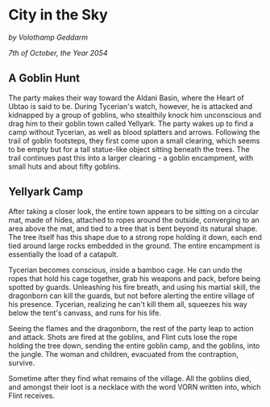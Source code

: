 # City in the Sky

*by Volothamp Geddarm*

*7th of October, the Year 2054*

## A Goblin Hunt
The party makes their way toward the Aldani Basin, where the Heart of Ubtao is said to be. During Tycerian's watch, however, he is attacked and kidnapped by a group of goblins, who stealthily knock him unconscious and drag him to their goblin town called Yellyark. The party wakes up to find a camp without Tycerian, as well as blood splatters and arrows. Following the trail of goblin footsteps, they first come upon a small clearing, which seems to be empty but for a tall statue-like object sitting beneath the trees. The trail continues past this into a larger clearing - a goblin encampment, with small huts and about fifty goblins. 

## Yellyark Camp
After taking a closer look, the entire town appears to be sitting on a circular mat, made of hides, attached to ropes around the outside, converging to an area above the mat, and tied to a tree that is bent beyond its natural shape. The tree itself has this shape due to a strong rope holding it down, each end tied around large rocks embedded in the ground. The entire encampment is essentially the load of a catapult. 

Tycerian becomes conscious, inside a bamboo cage. He can undo the ropes that hold his cage together, grab his weapons and pack, before being spotted by guards. Unleashing his fire breath, and using his martial skill, the dragonborn can kill the guards, but not before alerting the entire village of his presence. Tycerian, realizing he can't kill them all, squeezes his way below the tent's canvass, and runs for his life. 

Seeing the flames and the dragonborn, the rest of the party leap to action and attack. Shots are fired at the goblins, and Flint cuts lose the rope holding the tree down, sending the entire goblin camp, and the goblins, into the jungle. The woman and children, evacuated from the contraption, survive. 

Sometime after they find what remains of the village. All the goblins died, and amongst their loot is a necklace with the word VORN written into, which Flint receives.

